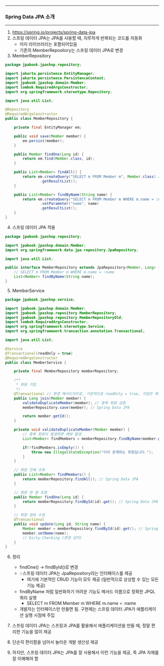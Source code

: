 -----
### Spring Data JPA 소개
-----
1. https://spring.io/projects/spring-data-jpa
2. 스프링 데이터 JPA는 JPA를 사용할 때, 지루하게 반복되는 코드를 자동화
   - 이미 라이브러리는 포함되어있음
   - 기존의 MemberRepository는 스프링 데이터 JPA로 변경
3. MemberRepository
```java
package jpabook.jpashop.repository;

import jakarta.persistence.EntityManager;
import jakarta.persistence.PersistenceContext;
import jpabook.jpashop.domain.Member;
import lombok.RequiredArgsConstructor;
import org.springframework.stereotype.Repository;

import java.util.List;

@Repository
@RequiredArgsConstructor
public class MemberRepository {

    private final EntityManager em;

    public void save(Member member) {
        em.persist(member);
    }

    public Member findOne(Long id) {
        return em.find(Member.class, id);
    }

    public List<Member> findAll() {
        return em.createQuery("SELECT m FROM Member m", Member.class) // Entity 객체 대상으로 조회
                .getResultList();
    }

    public List<Member> findByName(String name) {
        return em.createQuery("SELECT m FROM Member m WHERE m.name = :name", Member.class)
                .setParameter("name", name)
                .getResultList();
    }
}
```

4. 스프링 데이터 JPA 적용
```java
package jpabook.jpashop.repository;

import jpabook.jpashop.domain.Member;
import org.springframework.data.jpa.repository.JpaRepository;

import java.util.List;

public interface MemberRepository extends JpaRepository<Member, Long> {
    // SELECT m FROM Member m WHERE m.name = :name
    List<Member> findByName(String name);
}
```
    
5. MemberService
```java
package jpabook.jpashop.service;

import jpabook.jpashop.domain.Member;
import jpabook.jpashop.repository.MemberRepository;
import jpabook.jpashop.repository.MemberRepositoryOld;
import lombok.RequiredArgsConstructor;
import org.springframework.stereotype.Service;
import org.springframework.transaction.annotation.Transactional;

import java.util.List;

@Service
@Transactional(readOnly = true)
@RequiredArgsConstructor
public class MemberService {

    private final MemberRepository memberRepository;

    /**
     * 회원 가입
     */
    @Transactional // 변경 메서드이므로, 기본적으로 readOnly = true, 가입만 제외
    public Long join(Member member) {
        validateDuplicateMember(member); // 중복 회원 검증
        memberRepository.save(member); // Spring Data JPA

        return member.getId();
    }

    private void validateDuplicateMember(Member member) {
        // 중복 회원이 발생하면 예외 발생
        List<Member> findMembers = memberRepository.findByName(member.getName()); // Spring Data JPA 추가

        if(!findMembers.isEmpty()) {
            throw new IllegalStateException("이미 존재하는 회원입니다.");
        }
    }

    // 회원 전체 조회
    public List<Member> findMembers() {
        return memberRepository.findAll(); // Spring Data JPA
    }

    // 회원 한 명 조회
    public Member findOne(Long id) {
        return memberRepository.findById(id).get(); // Spring Data JPA
    }

    // 회원 정보 수정
    @Transactional
    public void update(Long id, String name) {
        Member member = memberRepository.findById(id).get(); // Spring Data JPA
        member.setName(name);
        // Dirty-Checking (변경 감지)
    }
}
```

6. 정리
   - findOne() → findById()로 변경
   - 💡스프링 데이터 JPA는 JpaRepository라는 인터페이스를 제공
     + 여기에 기본적인 CRUD 기능이 모두 제공 (일반적으로 상상할 수 있는 모든 기능 제공)
   - findByName 처럼 일반화하기 어려운 기능도 메서드 이름으로 정확한 JPQL 쿼리 실행
     + SELECT m FROM Member m WHERE m.name = :name
   - 개발자는 인터페이스만 만들면 됨. 구현체는 스프링 데이터 JPA가 애플리케이션 실행 시점에 주입

7. 스프링 데이터 JPA는 스프링과 JPA를 활용해서 애플리케이션을 만들 때, 정말 편리한 기능을 많이 제공
8. 단순히 편리함을 넘어서 놀라운 개발 생산성 제공
9. 하지만, 스프링 데이터 JPA는 JPA를 잘 사용해서 이런 기능을 제공, 즉 JPA 자체를 잘 이해해야 함
